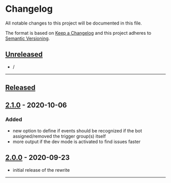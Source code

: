 # Changelog
All notable changes to this project will be documented in this file.

The format is based on [Keep a Changelog][Keep a Changelog] and this project adheres to [Semantic Versioning][Semantic Versioning].

## [Unreleased]

- /

---

## [Released]

## [2.1.0] - 2020-10-06

### Added
- new option to define if events should be recognized if the bot assigned/removed the trigger group(s) itself
- more output if the dev mode is activated to find issues faster


## [2.0.0] - 2020-09-23

- initial release of the rewrite

---

<!-- Links -->
[Keep a Changelog]: https://keepachangelog.com/
[Semantic Versioning]: https://semver.org/

<!-- Versions -->
[Unreleased]: https://github.com/RLNT/sinus-automated-servergroups/compare/v2.0.0...HEAD
[Released]: https://github.com/RLNT/sinus-automated-servergroups/releases
[2.1.0]: https://github.com/RLNT/sinus-automated-servergroups/compare/v2.0.0..v2.1.0
[2.0.0]: https://github.com/RLNT/sinus-automated-servergroups/releases/v2.0.0
